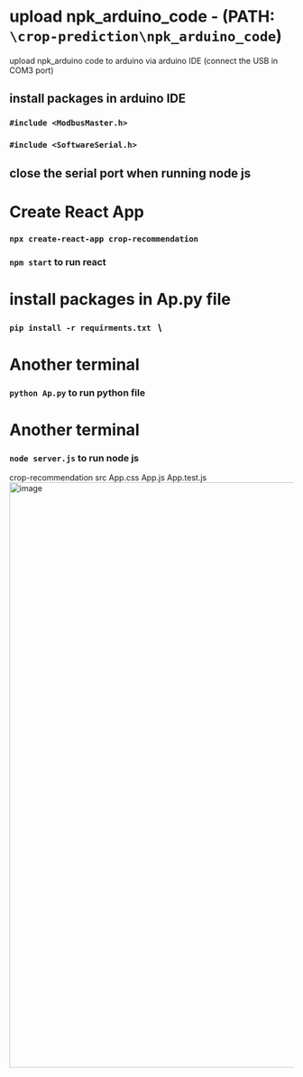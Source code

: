 # upload npk_arduino_code - (PATH: `\crop-prediction\npk_arduino_code`)
upload npk_arduino code to arduino via arduino IDE  (connect the USB in COM3 port)
## install packages in arduino IDE 
### `#include <ModbusMaster.h>`
### `#include <SoftwareSerial.h>`

## close the serial port when running node js

# Create React App

### `npx create-react-app crop-recommendation`

### `npm start` to run react 


# install packages in Ap.py file
### `pip install -r requirments.txt `                                 \
# Another terminal
### `python Ap.py` to run python file

# Another terminal 
### `node server.js` to run node js


crop-recommendation
    src
        App.css
        App.js
        App.test.js
        <img width="1750" height="1039" alt="image" src="https://github.com/user-attachments/assets/0d551a67-104a-49d5-a56d-b9f0e01e1ec5" />
